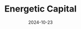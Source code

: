 ---  
layout: startup_page  
title: "Energetic Capital"  
id: "energeticcapital.com"  
permalink: "/energeticcapitalenergeticcapital.com10232024/"  
website: "https://www.energeticcapital.com/"  
funding_round: ""  
funding_amount: ""  
investors: "Greensoil PropTech Ventures, SE Ventures, MS&AD Ventures, Congruent Ventures, MUUS Climate Partners"  
about: "Energetic Capital is a specialty financing company offering data-driven risk management products to unlock investment in renewable energy. Its flagship product, EneRate Credit Cover®, underwrites counterparty risk, enabling financing for diverse projects across asset types, from solar to microgrids. This facilitates capital access for projects in underserved areas of the energy transition, including those benefiting low-income communities."  
markets: "Clean Energy, Renewable Energy, FinTech, Insurance, Big Data, CleanTech, Energy Efficiency, Risk Management, Software"  
hq: "Boston, Massachusetts, United States"  
founded_year: "2016"  
linkedin: "https://www.linkedin.com/company/energetic-insurance"  
twitter: "https://twitter.com/Energetic_Insur"  
instagram: ""  
facebook: ""  
crunchbase: "https://www.crunchbase.com/organization/energetic-insurance-inc"  
pitchbook: "https://pitchbook.com/profiles/company/184082-05"  

date_display: "23-Oct-2024"  
date: "2024-10-23"

# SEO Optimization  
meta_title: "Energetic Capital"  
meta_description: "Energetic Capital, Energetic Capital is a specialty financing company offering data-driven risk management products to unlock investment in renewable energy. Its flagshi..."  
meta_keywords: "Energetic Capital, Clean Energy, Renewable Energy, FinTech, Insurance, Big Data, CleanTech, Energy Efficiency, Risk Management, Software,  funding"  
canonical_url: "https://startup.projectstartups.com/energeticcapitalenergeticcapital.com10232024/"  
---